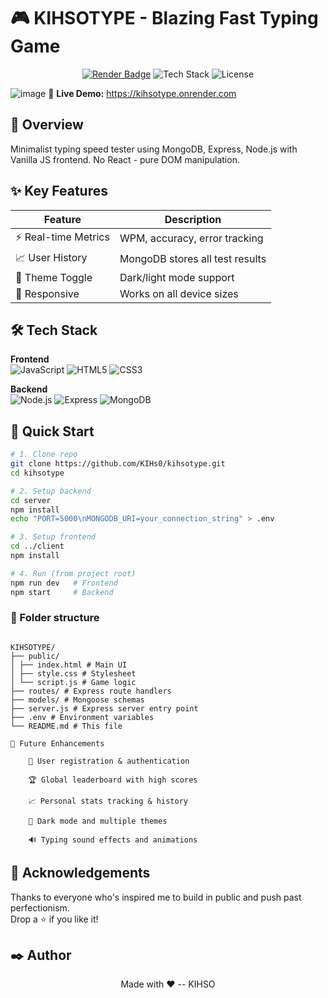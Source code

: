 # 🎮 KIHSOTYPE - Blazing Fast Typing Game

<div align="center">
  
  [![Render Badge](https://img.shields.io/badge/Render-Deployed-5C4EE5)](https://kihsotype.onrender.com)
  ![Tech Stack](https://img.shields.io/badge/Stack-MERN-09AC3F)
  ![License](https://img.shields.io/badge/License-MIT-blue)
</div>

![image](https://github.com/user-attachments/assets/3c73d7d7-f978-4403-af3b-e88cca3ae150)
🔗 **Live Demo:** https://kihsotype.onrender.com



## 📌 Overview
Minimalist typing speed tester using MongoDB, Express, Node.js with Vanilla JS frontend. No React - pure DOM manipulation.

## ✨ Key Features
| Feature | Description |
|---------|-------------|
| ⚡ Real-time Metrics | WPM, accuracy, error tracking |
| 📈 User History | MongoDB stores all test results |
| 🎨 Theme Toggle | Dark/light mode support |
| 📱 Responsive | Works on all device sizes |

## 🛠️ Tech Stack
**Frontend**  
![JavaScript](https://img.shields.io/badge/JS-Vanilla%20ES6+-F7DF1E) 
![HTML5](https://img.shields.io/badge/HTML5-E34F26) 
![CSS3](https://img.shields.io/badge/CSS3-1572B6)

**Backend**  
![Node.js](https://img.shields.io/badge/Node.js-339933) 
![Express](https://img.shields.io/badge/Express-000000) 
![MongoDB](https://img.shields.io/badge/MongoDB-47A248)

## 🚀 Quick Start
```bash
# 1. Clone repo
git clone https://github.com/KIHs0/kihsotype.git
cd kihsotype

# 2. Setup backend
cd server
npm install
echo "PORT=5000\nMONGODB_URI=your_connection_string" > .env

# 3. Setup frontend
cd ../client
npm install

# 4. Run (from project root)
npm run dev   # Frontend
npm start     # Backend
```



### 📂 Folder structure
```

KIHSOTYPE/
├── public/
│ ├── index.html # Main UI
│ ├── style.css # Stylesheet
│ └── script.js # Game logic
├── routes/ # Express route handlers
├── models/ # Mongoose schemas 
├── server.js # Express server entry point
├── .env # Environment variables
└── README.md # This file

```


```
🔮 Future Enhancements

    🧾 User registration & authentication

    🏆 Global leaderboard with high scores

    📈 Personal stats tracking & history

    🎨 Dark mode and multiple themes

    🔊 Typing sound effects and animations
```

## 🙌 Acknowledgements

Thanks to everyone who's inspired me to build in public and push past perfectionism.  
Drop a ⭐ if you like it!

## ✒️ **Author**
  <div align="center">
  Made with ❤️ -- KIHSO
  </div>
